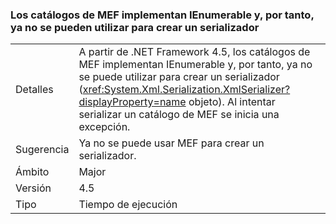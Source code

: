 ### <a name="mef-catalogs-implement-ienumerable-and-therefore-can-no-longer-be-used-to-create-a-serializer"></a>Los catálogos de MEF implementan IEnumerable y, por tanto, ya no se pueden utilizar para crear un serializador

|   |   |
|---|---|
|Detalles|A partir de .NET Framework 4.5, los catálogos de MEF implementan IEnumerable y, por tanto, ya no se puede utilizar para crear un serializador (<xref:System.Xml.Serialization.XmlSerializer?displayProperty=name> objeto). Al intentar serializar un catálogo de MEF se inicia una excepción.|
|Sugerencia|Ya no se puede usar MEF para crear un serializador.|
|Ámbito|Major|
|Versión|4.5|
|Tipo|Tiempo de ejecución|

